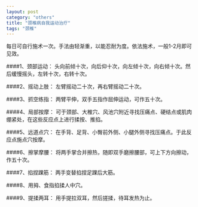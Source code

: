 ```yaml
---
layout: post
category: "others"
title: "颈椎病自我运动治疗"
tags: "颈椎"
---
```


每日可自行施术一次。手法由轻渐重，以能忍耐为度。依法施术，一般1-2月即可见效。  

####1、颈部运动：
    头向前倾十次，向后仰十次，向左倾十次，向右倾十次。然后缓慢摇头，左转十次，右转十次。

####2、摇动上肢：
    左臂摇动二十次，再右臂摇动二十次。

####3、抓空练指：
    两臂平伸，双手五指作屈伸运动，可作五十次。

####4、局部按摩：
    可于颈部、大椎穴、风池穴附近寻找压痛点、硬结点或肌肉绷紧处，在这些反应点上进行揉按、推掐。

####5、远道点穴：
    在手背、足背、小臀前外侧、小腿外侧寻找压痛点。于此反应点施点穴按摩。

####6、擦掌摩腰：
    将两手掌合并擦热，随即双手磨擦腰部，可上下方向擦动，作五十次。

####7、掐捏踝筋：
    两手变替掐捏足踝后大筋。

####8、用拇、食指掐揉人中穴。

####9、提揉两耳：
    用手提拉双耳，然后搓揉，待耳发热为止。

